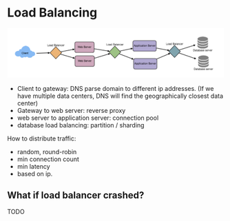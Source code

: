 # Load Balancing

![](../.gitbook/assets/image%20%2849%29.png)

* Client to gateway: DNS parse domain to different ip addresses. (If we have multiple data centers, DNS will find the geographically closest data center)
* Gateway to web server: reverse proxy
* web server to application server: connection pool
* database load balancing: partition / sharding

How to distribute traffic:

* random, round-robin
* min connection count
* min latency
* based on ip.

## What if load balancer crashed?


TODO
